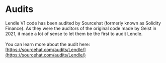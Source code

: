 # Audits

Lendle V1 code has been audited by Sourcehat (formerly known as Solidity Finance). As they were the auditors of the original code made by Geist in 2021, it made a lot of sense to let them be the first to audit Lendle.\
\
You can learn more about the audit here:\
[https://sourcehat.com/audits/Lendle/](https://sourcehat.com/audits/Lendle/)
